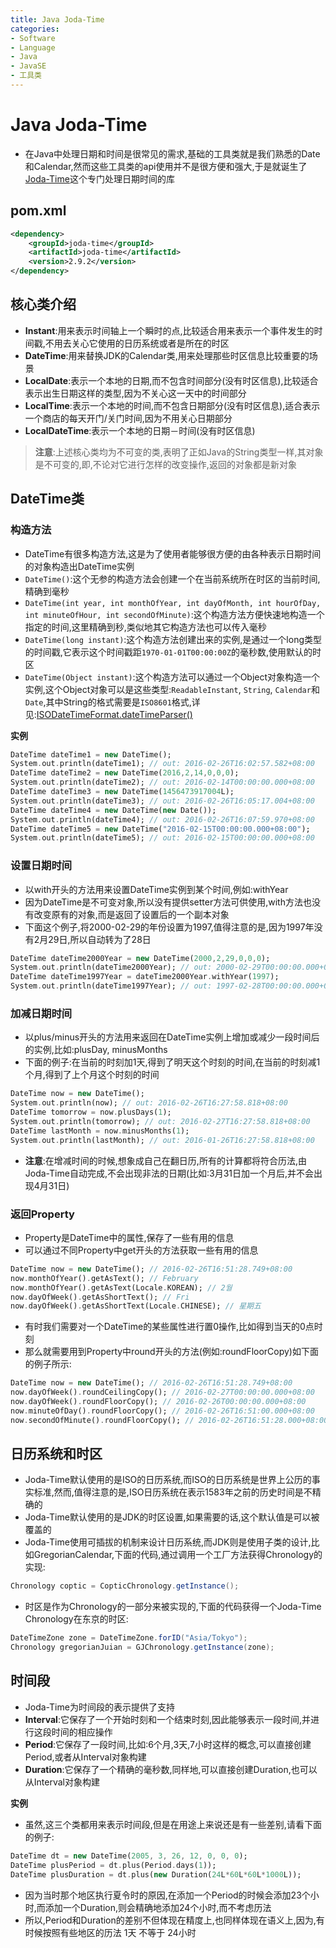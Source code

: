 ```yaml
---
title: Java Joda-Time
categories:
- Software
- Language
- Java
- JavaSE
- 工具类
---
```

# Java Joda-Time

- 在Java中处理日期和时间是很常见的需求,基础的工具类就是我们熟悉的Date和Calendar,然而这些工具类的api使用并不是很方便和强大,于是就诞生了[Joda-Time](http://www.joda.org/joda-time/)这个专门处理日期时间的库

## pom.xml

```xml
<dependency>
    <groupId>joda-time</groupId>
    <artifactId>joda-time</artifactId>
    <version>2.9.2</version>
</dependency>
```

## 核心类介绍

- **Instant**:用来表示时间轴上一个瞬时的点,比较适合用来表示一个事件发生的时间戳,不用去关心它使用的日历系统或者是所在的时区
- **DateTime**:用来替换JDK的Calendar类,用来处理那些时区信息比较重要的场景
- **LocalDate**:表示一个本地的日期,而不包含时间部分(没有时区信息),比较适合表示出生日期这样的类型,因为不关心这一天中的时间部分
- **LocalTime**:表示一个本地的时间,而不包含日期部分(没有时区信息),适合表示一个商店的每天开门/关门时间,因为不用关心日期部分
- **LocalDateTime**:表示一个本地的日期－时间(没有时区信息)

> **注意**:上述核心类均为不可变的类,表明了正如Java的String类型一样,其对象是不可变的,即,不论对它进行怎样的改变操作,返回的对象都是新对象

## DateTime类

### 构造方法

- DateTime有很多构造方法,这是为了使用者能够很方便的由各种表示日期时间的对象构造出DateTime实例
- `DateTime()`:这个无参的构造方法会创建一个在当前系统所在时区的当前时间,精确到毫秒
- `DateTime(int year, int monthOfYear, int dayOfMonth, int hourOfDay, int minuteOfHour, int secondOfMinute)`:这个构造方法方便快速地构造一个指定的时间,这里精确到秒,类似地其它构造方法也可以传入毫秒
- `DateTime(long instant)`:这个构造方法创建出来的实例,是通过一个long类型的时间戳,它表示这个时间戳距`1970-01-01T00:00:00Z`的毫秒数,使用默认的时区
- `DateTime(Object instant)`:这个构造方法可以通过一个Object对象构造一个实例,这个Object对象可以是这些类型:`ReadableInstant`, `String`, `Calendar`和`Date`,其中String的格式需要是`ISO8601`格式,详见:[ISODateTimeFormat.dateTimeParser()](https://www.joda.org/joda-time/apidocs/org/joda/time/format/ISODateTimeFormat.html)

**实例**

```dart
DateTime dateTime1 = new DateTime();
System.out.println(dateTime1); // out: 2016-02-26T16:02:57.582+08:00
DateTime dateTime2 = new DateTime(2016,2,14,0,0,0);
System.out.println(dateTime2); // out: 2016-02-14T00:00:00.000+08:00
DateTime dateTime3 = new DateTime(1456473917004L);
System.out.println(dateTime3); // out: 2016-02-26T16:05:17.004+08:00
DateTime dateTime4 = new DateTime(new Date());
System.out.println(dateTime4); // out: 2016-02-26T16:07:59.970+08:00
DateTime dateTime5 = new DateTime("2016-02-15T00:00:00.000+08:00");
System.out.println(dateTime5); // out: 2016-02-15T00:00:00.000+08:00
```

### 设置日期时间

- 以with开头的方法用来设置DateTime实例到某个时间,例如:withYear
- 因为DateTime是不可变对象,所以没有提供setter方法可供使用,with方法也没有改变原有的对象,而是返回了设置后的一个副本对象
- 下面这个例子,将2000-02-29的年份设置为1997,值得注意的是,因为1997年没有2月29日,所以自动转为了28日

```dart
DateTime dateTime2000Year = new DateTime(2000,2,29,0,0,0);
System.out.println(dateTime2000Year); // out: 2000-02-29T00:00:00.000+08:00
DateTime dateTime1997Year = dateTime2000Year.withYear(1997);
System.out.println(dateTime1997Year); // out: 1997-02-28T00:00:00.000+08:00
```

### 加减日期时间

- 以plus/minus开头的方法用来返回在DateTime实例上增加或减少一段时间后的实例,比如:plusDay, minusMonths
- 下面的例子:在当前的时刻加1天,得到了明天这个时刻的时间,在当前的时刻减1个月,得到了上个月这个时刻的时间

```dart
DateTime now = new DateTime();
System.out.println(now); // out: 2016-02-26T16:27:58.818+08:00
DateTime tomorrow = now.plusDays(1);
System.out.println(tomorrow); // out: 2016-02-27T16:27:58.818+08:00
DateTime lastMonth = now.minusMonths(1);
System.out.println(lastMonth); // out: 2016-01-26T16:27:58.818+08:00
```

- **注意**:在增减时间的时候,想象成自己在翻日历,所有的计算都将符合历法,由Joda-Time自动完成,不会出现非法的日期(比如:3月31日加一个月后,并不会出现4月31日)

### 返回Property

- Property是DateTime中的属性,保存了一些有用的信息
- 可以通过不同Property中get开头的方法获取一些有用的信息

```dart
DateTime now = new DateTime(); // 2016-02-26T16:51:28.749+08:00
now.monthOfYear().getAsText(); // February
now.monthOfYear().getAsText(Locale.KOREAN); // 2월
now.dayOfWeek().getAsShortText(); // Fri
now.dayOfWeek().getAsShortText(Locale.CHINESE); // 星期五
```

- 有时我们需要对一个DateTime的某些属性进行置0操作,比如得到当天的0点时刻
- 那么就需要用到Property中round开头的方法(例如:roundFloorCopy)如下面的例子所示:

```dart
DateTime now = new DateTime(); // 2016-02-26T16:51:28.749+08:00
now.dayOfWeek().roundCeilingCopy(); // 2016-02-27T00:00:00.000+08:00
now.dayOfWeek().roundFloorCopy(); // 2016-02-26T00:00:00.000+08:00
now.minuteOfDay().roundFloorCopy(); // 2016-02-26T16:51:00.000+08:00
now.secondOfMinute().roundFloorCopy(); // 2016-02-26T16:51:28.000+08:00
```

## 日历系统和时区

- Joda-Time默认使用的是ISO的日历系统,而ISO的日历系统是世界上公历的事实标准,然而,值得注意的是,ISO日历系统在表示1583年之前的历史时间是不精确的
- Joda-Time默认使用的是JDK的时区设置,如果需要的话,这个默认值是可以被覆盖的
- Joda-Time使用可插拔的机制来设计日历系统,而JDK则是使用子类的设计,比如GregorianCalendar,下面的代码,通过调用一个工厂方法获得Chronology的实现:

```java
Chronology coptic = CopticChronology.getInstance();
```

- 时区是作为Chronology的一部分来被实现的,下面的代码获得一个Joda-Time Chronology在东京的时区:

```java
DateTimeZone zone = DateTimeZone.forID("Asia/Tokyo");
Chronology gregorianJuian = GJChronology.getInstance(zone);
```

## 时间段

- Joda-Time为时间段的表示提供了支持
- **Interval**:它保存了一个开始时刻和一个结束时刻,因此能够表示一段时间,并进行这段时间的相应操作
- **Period**:它保存了一段时间,比如:6个月,3天,7小时这样的概念,可以直接创建Period,或者从Interval对象构建
- **Duration**:它保存了一个精确的毫秒数,同样地,可以直接创建Duration,也可以从Interval对象构建

**实例**

- 虽然,这三个类都用来表示时间段,但是在用途上来说还是有一些差别,请看下面的例子:

```dart
DateTime dt = new DateTime(2005, 3, 26, 12, 0, 0, 0);
DateTime plusPeriod = dt.plus(Period.days(1));
DateTime plusDuration = dt.plus(new Duration(24L*60L*60L*1000L));
```

- 因为当时那个地区执行夏令时的原因,在添加一个Period的时候会添加23个小时,而添加一个Duration,则会精确地添加24个小时,而不考虑历法
- 所以,Period和Duration的差别不但体现在精度上,也同样体现在语义上,因为,有时候按照有些地区的历法 1天 不等于 24小时